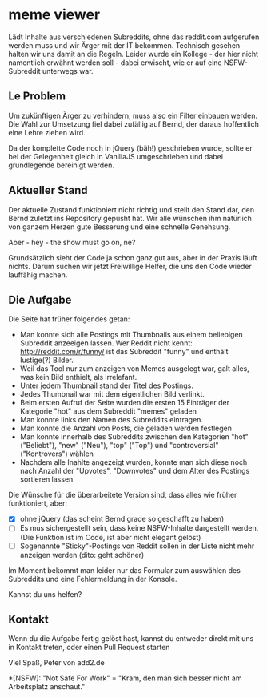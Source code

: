 # meme viewer
Lädt Inhalte aus verschiedenen Subreddits, ohne das reddit.com aufgerufen werden muss und wir Ärger mit der IT bekommen. Technisch gesehen halten wir uns damit an die Regeln.
Leider wurde ein Kollege - der hier nicht namentlich erwähnt werden soll - dabei erwischt, wie er auf eine NSFW-Subreddit unterwegs war.

## Le Problem
Um zukünftigen Ärger zu verhindern, muss also ein Filter einbauen werden. Die Wahl zur Umsetzung fiel dabei zufällig auf Bernd, der daraus hoffentlich eine Lehre ziehen wird.

Da der komplette Code noch in jQuery (bäh!) geschrieben wurde, sollte er bei der Gelegenheit gleich in VanillaJS umgeschrieben und dabei grundlegende bereinigt werden.

## Aktueller Stand
Der aktuelle Zustand funktioniert nicht richtig und stellt den Stand dar, den Bernd zuletzt ins Repository gepusht hat. Wir alle wünschen ihm natürlich von ganzem Herzen gute Besserung und eine schnelle Genehsung.  

Aber - hey - the show must go on, ne?

Grundsätzlich sieht der Code ja schon ganz gut aus, aber in der Praxis läuft nichts.
Darum suchen wir jetzt Freiwillige Helfer, die uns den Code wieder lauffähig machen.

## Die Aufgabe
Die Seite hat früher folgendes getan:
 * Man konnte sich alle Postings mit Thumbnails aus einem beliebigen Subreddit anzeeigen lassen. Wer Reddit nicht kennt: http://reddit.com/r/funny/ ist das Subreddit "funny" und enthält lustige(?) Bilder.
 * Weil das Tool nur zum anzeigen von Memes ausgelegt war, galt alles, was kein Bild enthielt, als irrelefant.  
 * Unter jedem Thumbnail stand der Titel des Postings.
 * Jedes Thumbnail war mit dem eigentlichen Bild verlinkt.
 * Beim ersten Aufruf der Seite wurden die ersten 15 Einträger der Kategorie "hot" aus dem Subreddit "memes" geladen
 * Man konnte links den Namen des Subreddits eintragen. 
 * Man konnte die Anzahl von Posts, die geladen werden festlegen
 * Man konnte innerhalb des Subreddits zwischen den Kategorien "hot" ("Beliebt"), "new" ("Neu"), "top" ("Top") und "controversial" ("Kontrovers") wählen
 * Nachdem alle Inahlte angezeigt wurden, konnte man sich diese noch nach Anzahl der "Upvotes", "Downvotes" und dem Alter des Postings sortieren lassen
 

Die Wünsche für die überarbeitete Version sind, dass alles wie früher funktioniert, aber:
- [x] ohne jQuery (das scheint Bernd grade so geschafft zu haben)
- [ ] Es mus sichergestellt sein, dass keine NSFW-Inhalte dargestellt werden. (Die Funktion ist im Code, ist aber nicht elegant gelöst)
- [ ] Sogenannte "Sticky"-Postings von Reddit sollen in der Liste nicht mehr anzeigen werden (dito: geht schöner)

Im Moment bekommt man leider nur das Formular zum auswählen des Subreddits und eine Fehlermeldung in der Konsole.

Kannst du uns helfen?

## Kontakt
Wenn du die Aufgabe fertig gelöst hast, kannst du entweder direkt mit uns in Kontakt treten, oder einen Pull Request starten


Viel Spaß,
Peter von add2.de


*[NSFW]: "Not Safe For Work" = "Kram, den man sich besser nicht am Arbeitsplatz anschaut."